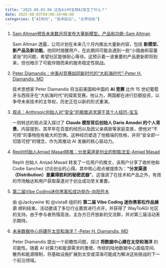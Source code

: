 ```yaml
---
title: "2025.08.03.04 过去4小时全球AI发生了什么？"
date: 2025-08-03T04:00:34+08:00
categories: ["AI快讯", "技术前沿", "业界动态"]
---
```


1. [Sam Altman预告未来数月将发布大量新模型、产品和功能-Sam Altman](https://x.com/sama/status/1951695003157426645)

   Sam Altman 透露，公司计划在未来几个月内推出大量新内容，包括 **新模型、新产品及新功能**。他同时提醒用户，在此期间可能会遇到一些“小插曲和容量紧张”的问题，希望社区能够耐心等待。这预示着一波重要的产品更新即将到来，但也暗示了可能伴随而来的服务稳定性挑战。

2. [Peter Diamandis：中美AI竞赛如同新时代的“大航海时代”-Peter H. Diamandis, MD](https://x.com/PeterDiamandis/status/1951685490152730863)

   技术思想家 Peter Diamandis 将当前美国和中国的 **AI 竞赛** 比作 15 世纪葡萄牙与西班牙在“大航海时代”的探索竞赛。他认为，两国都在进行巨额投资，以争夺未来技术的主导权，历史正在以新的形式重演。

3. [观点：Anthropic创始人对“安全”的极致追求源于其个人经历-宝玉](https://x.com/dotey/status/1951695389234700293)

   一则转述的观点深入探讨了 **Claude 模型背后创始人 Dario Amodei 的个人背景**。内容提到，其早年在百度的经历以及因父亲病故等家庭变故，使他对“不可控”的事物抱有极大的恐惧。这种经历塑造了他极端的性格，并将“安全即一切皆可控”的理念，作为其推动 AI 发展的核心驱动力。

4. [Replit创始人Amjad Masad转推：分发渠道是创业的制胜法宝-Amjad Masad](https://x.com/amasad/status/1951705762230636568)

   Replit 创始人 Amjad Masad 转发了一位用户的推文，该用户分享了收听他和 Codie Sanchez 讨论创业的心得。其中核心观点被提炼为：**“分发渠道（Distribution）是赢得胜利的秘密武器”**。这强调了在技术和产品之外，有效的市场触达和用户获取渠道对于创业成功至关重要。

5. [第二届Vibe Coding迷你黑客松成功举办-向阳乔木](https://x.com/vista8/status/1951685480262635726)

   由 @Jackywine 和 @vista8 组织的 **第二届 Vibe Coding 迷你黑客松作品展示** 顺利结束。活动邀请了多位行业嘉宾进行点评，并获得了 WayToAGI 社区的支持。由于参与者热情高涨，主办方已开放新的交流群，并对第三届活动表示期待。

6. [未来数据中心将建在太空和海洋？-Peter H. Diamandis, MD](https://x.com/PeterDiamandis/status/1951712874134430032)

   Peter Diamandis 提出一个前瞻性问题，探讨 **将数据中心建在太空和海洋** 的可能性。随着 AI 对算力和能源需求的激增，传统的陆地数据中心面临空间、散热和能源限制，将基础设施扩展到太空或深海可能成为解决这些挑战的下一个前沿领域。